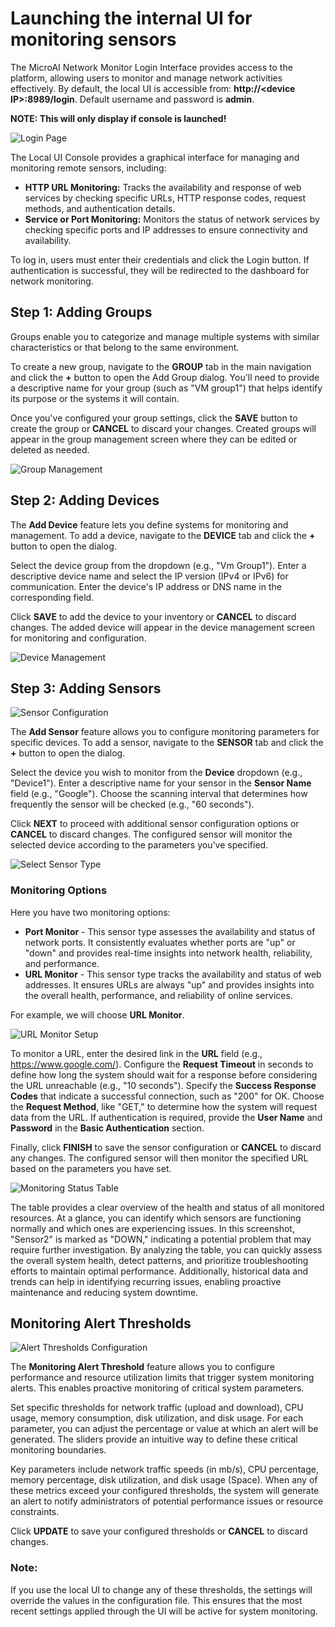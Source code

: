 # Launching the internal UI for monitoring sensors

The MicroAI Network Monitor Login Interface provides access to the platform, allowing users to monitor and manage network activities effectively. By default, the local UI is accessible from:
**http://\<device IP>:8989/login**. Default username and password is **admin**.

**NOTE: This will only display if console is launched!**

![Login Page](../docs/images/UI-Login.png)

The Local UI Console provides a graphical interface for managing and monitoring remote sensors, including:

- **HTTP URL Monitoring:** Tracks the availability and response of web services by checking specific URLs, HTTP response codes, request methods, and authentication details.
- **Service or Port Monitoring:** Monitors the status of network services by checking specific ports and IP addresses to ensure connectivity and availability.

To log in, users must enter their credentials and click the Login button. If authentication is successful, they will be redirected to the dashboard for network monitoring.

## Step 1: Adding Groups

Groups enable you to categorize and manage multiple systems with similar characteristics or that belong to the same environment.

To create a new group, navigate to the **GROUP** tab in the main navigation and click the **+** button to open the Add Group dialog. You'll need to provide a descriptive name for your group (such as "VM group1") that helps identify its purpose or the systems it will contain.

Once you've configured your group settings, click the **SAVE** button to create the group or **CANCEL** to discard your changes. Created groups will appear in the group management screen where they can be edited or deleted as needed.

![Group Management](../docs/images/UI-Add-Group.png)

## Step 2: Adding Devices

The **Add Device** feature lets you define systems for monitoring and management. To add a device, navigate to the **DEVICE** tab and click the **+** button to open the dialog.

Select the device group from the dropdown (e.g., "Vm Group1"). Enter a descriptive device name and select the IP version (IPv4 or IPv6) for communication. Enter the device's IP address or DNS name in the corresponding field.

Click **SAVE** to add the device to your inventory or **CANCEL** to discard changes. The added device will appear in the device management screen for monitoring and configuration.

![Device Management](../docs/images/UI-Add-Device.png)

## Step 3: Adding Sensors

![Sensor Configuration](../docs/images/UI-Add-Sensor.png)

The **Add Sensor** feature allows you to configure monitoring parameters for specific devices. To add a sensor, navigate to the **SENSOR** tab and click the **+** button to open the dialog.

Select the device you wish to monitor from the **Device** dropdown (e.g., "Device1"). Enter a descriptive name for your sensor in the **Sensor Name** field (e.g., "Google"). Choose the scanning interval that determines how frequently the sensor will be checked (e.g., "60 seconds").

Click **NEXT** to proceed with additional sensor configuration options or **CANCEL** to discard changes. The configured sensor will monitor the selected device according to the parameters you've specified.

![Select Sensor Type](../docs/images/UI-Select-Sensor.png)

### Monitoring Options

Here you have two monitoring options:

- **Port Monitor** - This sensor type assesses the availability and status of network ports. It consistently evaluates whether ports are "up" or "down" and provides real-time insights into network health, reliability, and performance.
- **URL Monitor** - This sensor type tracks the availability and status of web addresses. It ensures URLs are always "up" and provides insights into the overall health, performance, and reliability of online services.

For example, we will choose **URL Monitor**.

![URL Monitor Setup](../docs/images/UI-Monitoring-Setup.png)

To monitor a URL, enter the desired link in the **URL** field (e.g., https://www.google.com/). Configure the **Request Timeout** in seconds to define how long the system should wait for a response before considering the URL unreachable (e.g., "10 seconds"). Specify the **Success Response Codes** that indicate a successful connection, such as "200" for OK. Choose the **Request Method**, like "GET," to determine how the system will request data from the URL. If authentication is required, provide the **User Name** and **Password** in the **Basic Authentication** section.

Finally, click **FINISH** to save the sensor configuration or **CANCEL** to discard any changes. The configured sensor will then monitor the specified URL based on the parameters you have set.

![Monitoring Status Table](../docs/images/UI-Sensor-Table.png)

The table provides a clear overview of the health and status of all monitored resources. At a glance, you can identify which sensors are functioning normally and which ones are experiencing issues. In this screenshot, "Sensor2" is marked as "DOWN," indicating a potential problem that may require further investigation. By analyzing the table, you can quickly assess the overall system health, detect patterns, and prioritize troubleshooting efforts to maintain optimal performance. Additionally, historical data and trends can help in identifying recurring issues, enabling proactive maintenance and reducing system downtime.

## Monitoring Alert Thresholds

![Alert Thresholds Configuration](../docs/images/UI-Monitoring-Threshold.png)

The **Monitoring Alert Threshold** feature allows you to configure performance and resource utilization limits that trigger system monitoring alerts. This enables proactive monitoring of critical system parameters.

Set specific thresholds for network traffic (upload and download), CPU usage, memory consumption, disk utilization, and disk usage. For each parameter, you can adjust the percentage or value at which an alert will be generated. The sliders provide an intuitive way to define these critical monitoring boundaries.

Key parameters include network traffic speeds (in mb/s), CPU percentage, memory percentage, disk utilization, and disk usage (Space). When any of these metrics exceed your configured thresholds, the system will generate an alert to notify administrators of potential performance issues or resource constraints.

Click **UPDATE** to save your configured thresholds or **CANCEL** to discard changes.

### Note:  
If you use the local UI to change any of these thresholds, the settings will override the values in the configuration file. This ensures that the most recent settings applied through the UI will be active for system monitoring.
